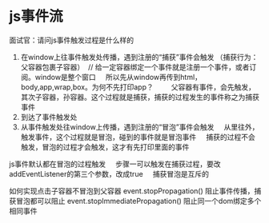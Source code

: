 # js事件流
面试官：请问js事件触发过程是什么样的
1. 在window上往事件触发处传播，遇到注册的“捕获”事件会触发 （捕获行为：父容器包裹子容器）  // 给一定容器绑定一个事件就是注册一个事件，或者订阅。window是整个窗口
    所以先从window再传到html，body,app,wrap,box。为何不先打印app？
        父容器有事件，会先触发，其次子容器，孙容器。这个过程就是捕获，捕获的过程发生的事件称之为捕获事件
2. 到达了事件触发处
3. 从事件触发处往window上传播，遇到注册的“冒泡”事件会触发
    从里往外，触发事件，这个过程就是冒泡，碰到的事件就是冒泡事件
    捕获的过程不会触发，冒泡的过程才会触发，这才有先打印里面的事件

js事件默认都在冒泡的过程触发
    步骤一可以触发在捕获过程，要改addEventListener的第三个参数，改成true
    捕获冒泡是互斥的

如何实现点击子容器不冒泡到父容器
event.stopPropagation() 阻止事件传播，捕获冒泡都可以阻止
event.stopImmediatePropagation() 阻止同一个dom绑定多个相同事件